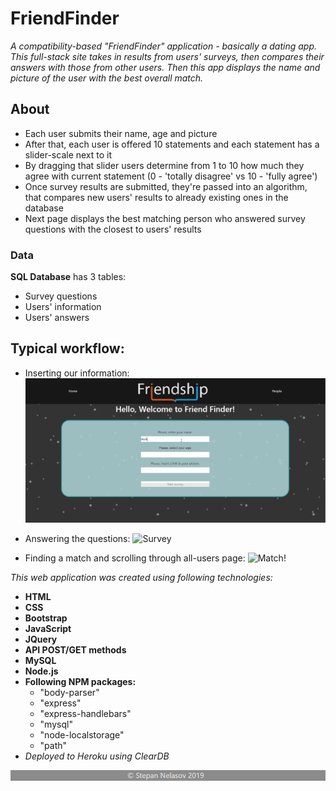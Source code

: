# FriendFinder
_A compatibility-based "FriendFinder" application - basically a dating app. This full-stack site takes in results from users' surveys, then compares their answers with those from other users. Then this app displays the name and picture of the user with the best overall match._

## About
* Each user submits their name, age and picture
* After that, each user is offered 10 statements and each statement has a slider-scale next to it
* By dragging that slider users determine from 1 to 10 how much they agree with current statement (0 - 'totally disagree' vs 10 - 'fully agree')
* Once survey results are submitted, they're passed into an algorithm, that compares new users' results to already existing ones in the database 
* Next page displays the best matching person who answered survey questions with the closest to users' results 

### Data
**SQL Database** has 3 tables:
* Survey questions
* Users' information
* Users' answers

## Typical workflow:
* Inserting our information:
![Hulk](assets/images/readme.gif)

* Answering the questions: 
![Survey](assets/images/readme2.gif)

* Finding a match and scrolling through all-users page:
![Match!](assets/images/readme3.gif)

_This web application was created using following technologies:_
* **HTML**
* **CSS**
* **Bootstrap**
* **JavaScript**
* **JQuery**
* **API POST/GET methods**
* **MySQL**
* **Node.js**
* **Following NPM packages:**
    * "body-parser"
    * "express"
    * "express-handlebars"
    * "mysql"
    * "node-localstorage"
    * "path"
* _Deployed to Heroku using ClearDB_

![footer](assets/images/footer.png)
